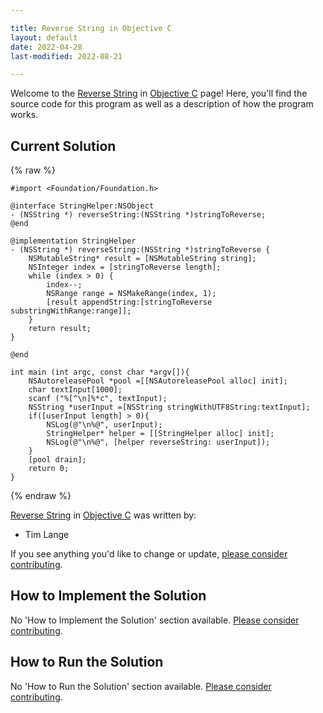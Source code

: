 ```yaml
---

title: Reverse String in Objective C
layout: default
date: 2022-04-28
last-modified: 2022-08-21

---
```


Welcome to the [Reverse String](https://sampleprograms.io/projects/reverse-string) in [Objective C](https://sampleprograms.io/languages/objective-c) page! Here, you'll find the source code for this program as well as a description of how the program works.

## Current Solution

{% raw %}

```objective c
#import <Foundation/Foundation.h>

@interface StringHelper:NSObject
- (NSString *) reverseString:(NSString *)stringToReverse;
@end

@implementation StringHelper 
- (NSString *) reverseString:(NSString *)stringToReverse {
    NSMutableString* result = [NSMutableString string];
    NSInteger index = [stringToReverse length];
    while (index > 0) {
        index--;
        NSRange range = NSMakeRange(index, 1);
        [result appendString:[stringToReverse substringWithRange:range]];
    }
    return result;
}

@end

int main (int argc, const char *argv[]){
    NSAutoreleasePool *pool =[[NSAutoreleasePool alloc] init];
    char textInput[1000];
    scanf ("%[^\n]%*c", textInput);
    NSString *userInput =[NSString stringWithUTF8String:textInput];
    if([userInput length] > 0){
        NSLog(@"\n%@", userInput);
        StringHelper* helper = [[StringHelper alloc] init];
        NSLog(@"\n%@", [helper reverseString: userInput]);  
    }
    [pool drain];
    return 0;
}
```

{% endraw %}

[Reverse String](https://sampleprograms.io/projects/reverse-string) in [Objective C](https://sampleprograms.io/languages/objective-c) was written by:

- Tim Lange

If you see anything you'd like to change or update, [please consider contributing](https://github.com/TheRenegadeCoder/sample-programs).

## How to Implement the Solution

No 'How to Implement the Solution' section available. [Please consider contributing](https://github.com/TheRenegadeCoder/sample-programs-website).

## How to Run the Solution

No 'How to Run the Solution' section available. [Please consider contributing](https://github.com/TheRenegadeCoder/sample-programs-website).